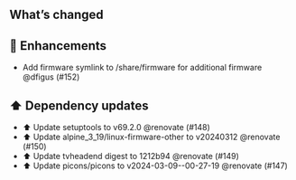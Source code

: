 ## What’s changed

## 🚀 Enhancements

- Add firmware symlink to /share/firmware for additional firmware @dfigus (#152)

## ⬆️ Dependency updates

- ⬆️ Update setuptools to v69.2.0 @renovate (#148)
- ⬆️ Update alpine_3_19/linux-firmware-other to v20240312 @renovate (#150)
- ⬆️ Update tvheadend digest to 1212b94 @renovate (#149)
- ⬆️ Update picons/picons to v2024-03-09--00-27-19 @renovate (#147)
